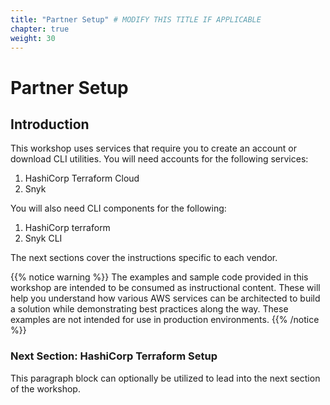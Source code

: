 ```yaml
---
title: "Partner Setup" # MODIFY THIS TITLE IF APPLICABLE
chapter: true
weight: 30
---
```


# Partner Setup <!-- MODIFY THIS HEADING -->

## Introduction <!-- MODIFY THIS SUBHEADING -->

This workshop uses services that require you to create an account or download CLI utilities.  You will need accounts for the following services:

1. HashiCorp Terraform Cloud
1. Snyk

You will also need CLI components for the following:

1. HashiCorp terraform
1. Snyk CLI

The next sections cover the instructions specific to each vendor.

{{% notice warning %}}
The examples and sample code provided in this workshop are intended to be consumed as instructional content. These will help you understand how various AWS services can be architected to build a solution while demonstrating best practices along the way. These examples are not intended for use in production environments.
{{% /notice %}}

### Next Section:  HashiCorp Terraform Setup <!-- MODIFY THIS HEADING -->
This paragraph block can optionally be utilized to lead into the next section of the workshop.